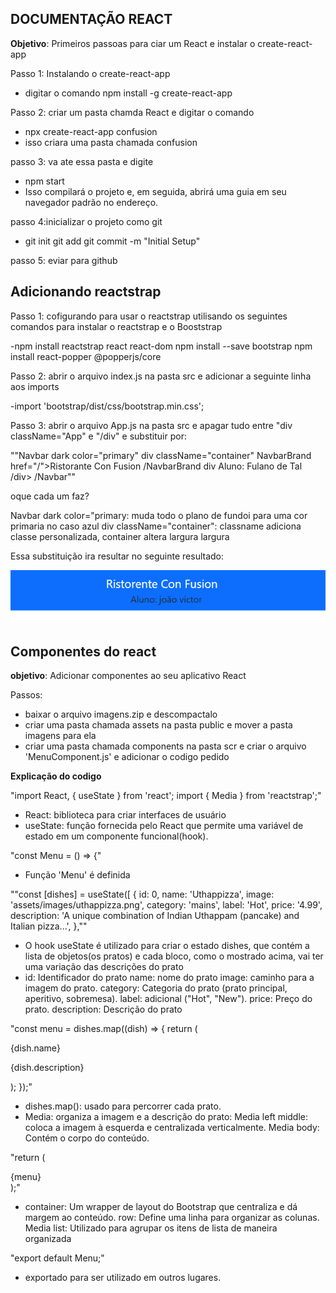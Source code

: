 ## DOCUMENTAÇÃO REACT

**Objetivo**: Primeiros passoas para ciar um React e instalar o create-react-app

Passo 1: Instalando o create-react-app
- digitar o comando npm install -g create-react-app

Passo 2: criar um pasta chamda React e digitar o comando
- npx create-react-app confusion
- isso criara uma pasta chamada confusion

passo 3: va ate essa pasta e digite
- npm start
- Isso compilará o projeto e, em seguida, abrirá uma guia em seu navegador padrão no endereço.

passo 4:inicializar o projeto como git
- git init
  git add 
  git commit -m "Initial Setup"


passo 5: eviar para github

## Adicionando reactstrap

Passo 1: cofigurando para usar o reactstrap utilisando os seguintes comandos para instalar o reactstrap e o Booststrap

-npm install reactstrap react react-dom
 npm install --save bootstrap
 npm install react-popper @popperjs/core

Passo 2: abrir o arquivo index.js na pasta src e adicionar a seguinte linha aos imports

-import 'bootstrap/dist/css/bootstrap.min.css';

Passo 3: abrir o arquivo App.js na pasta src e apagar tudo entre "div className="App" e "/div" e substituir por:

""Navbar dark color="primary"
 div className="container"
 NavbarBrand href="/">Ristorante Con Fusion /NavbarBrand
 div Aluno: Fulano de Tal</div>
 /div>
 /Navbar""

oque cada um faz?

Navbar dark color="primary: muda todo o plano de fundoi para uma cor primaria no caso azul
div className="container": classname adiciona classe personalizada, container altera largura largura




Essa substituição ira resultar no seguinte resultado:

![imagen navbar](navbar.png)


## Componentes do react

**objetivo**: Adicionar componentes ao seu aplicativo React

Passos:
- baixar o arquivo imagens.zip e descompactalo
- criar uma pasta chamada assets na pasta public e mover a pasta imagens para ela
- criar uma pasta chamada components na pasta scr e criar o arquivo 'MenuComponent.js' e adicionar o codigo pedido


**Explicação do codigo**

"import React, { useState } from 'react';
import { Media } from 'reactstrap';"

- React: biblioteca para criar interfaces de usuário
- useState: função fornecida pelo React que permite uma variável de estado em um componente funcional(hook). 

"const Menu = () => {"

- Função 'Menu' é definida

""const [dishes] = useState([
  {
    id: 0,
    name: 'Uthappizza',
    image: 'assets/images/uthappizza.png',
    category: 'mains',
    label: 'Hot',
    price: '4.99',
    description: 'A unique combination of Indian Uthappam (pancake) and Italian pizza...',
  },""

- O hook useState é utilizado para criar o estado dishes, que contém a lista de objetos(os pratos) e cada bloco, como o mostrado acima, vai ter uma variação das descrições do prato
- id: Identificador do prato
  name: nome do prato
  image: caminho para a imagem do prato.
  category: Categoria do prato (prato principal, aperitivo, sobremesa).
  label: adicional ("Hot", "New").
  price: Preço do prato.
  description: Descrição do prato


"const menu = dishes.map((dish) => {
  return (
    <div key={dish.id} className="col-12 mt-5">
      <Media tag="li">
        <Media left middle>
          <Media object src={dish.image} alt={dish.name} />
        </Media>
        <Media body className="ml-5">
          <Media heading>{dish.name}</Media>
          <p>{dish.description}</p>
        </Media>
      </Media>
    </div>
  );
});"

- dishes.map(): usado para percorrer cada prato.
- Media: organiza a imagem e a descrição do prato:
  Media left middle: coloca a imagem à esquerda e centralizada verticalmente.
  Media body: Contém o corpo do conteúdo.


"return (
  <div className="container">
    <div className="row">
      <Media list>
        {menu}
      </Media>
    </div>
  </div>
);"

- container: Um wrapper de layout do Bootstrap que centraliza e dá margem ao conteúdo.
  row: Define uma linha para organizar as colunas.
  Media list: Utilizado para agrupar os itens de lista de maneira organizada

"export default Menu;"
- exportado para ser utilizado em outros lugares.